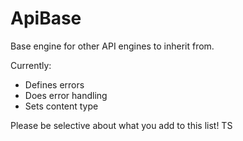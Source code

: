 ApiBase
=====
Base engine for other API engines to inherit from.

Currently:

* Defines errors
* Does error handling
* Sets content type

Please be selective about what you add to this list! TS